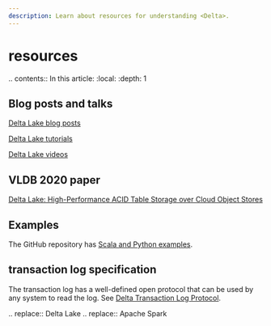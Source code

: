 ```yaml
---
description: Learn about resources for understanding <Delta>.
---
```


# <Delta> resources


.. contents:: In this article:
  :local:
  :depth: 1

## Blog posts and talks

[Delta Lake blog posts](https://delta.io/blog)

[Delta Lake tutorials](https://delta.io/learn/tutorials/)

[Delta Lake videos](https://delta.io/learn/videos/)

## VLDB 2020 paper

[Delta Lake: High-Performance ACID Table Storage over Cloud Object Stores](https://databricks.com/wp-content/uploads/2020/08/p975-armbrust.pdf)

## Examples

The <Delta> GitHub repository has [Scala and Python examples](https://github.com/delta-io/delta/tree/master/examples/).

<a id="transaction-log"></a>

## <Delta> transaction log specification

The <Delta> transaction log has a well-defined open protocol that can be used by any system to read the log. See [Delta Transaction Log Protocol](https://github.com/delta-io/delta/blob/master/PROTOCOL.md).

.. <Delta> replace:: Delta Lake
.. <AS> replace:: Apache Spark
